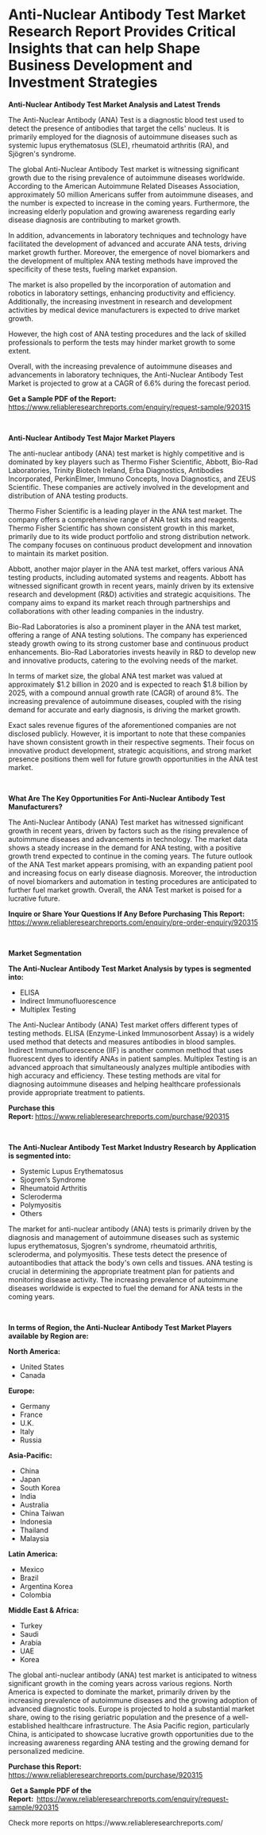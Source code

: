<p><h1>Anti-Nuclear Antibody Test Market Research Report Provides Critical Insights that can help Shape Business Development and Investment Strategies</h1></p><p><strong>Anti-Nuclear Antibody Test Market Analysis and Latest Trends</strong></p>
<p><p>The Anti-Nuclear Antibody (ANA) Test is a diagnostic blood test used to detect the presence of antibodies that target the cells' nucleus. It is primarily employed for the diagnosis of autoimmune diseases such as systemic lupus erythematosus (SLE), rheumatoid arthritis (RA), and Sjögren's syndrome.</p><p>The global Anti-Nuclear Antibody Test market is witnessing significant growth due to the rising prevalence of autoimmune diseases worldwide. According to the American Autoimmune Related Diseases Association, approximately 50 million Americans suffer from autoimmune diseases, and the number is expected to increase in the coming years. Furthermore, the increasing elderly population and growing awareness regarding early disease diagnosis are contributing to market growth.</p><p>In addition, advancements in laboratory techniques and technology have facilitated the development of advanced and accurate ANA tests, driving market growth further. Moreover, the emergence of novel biomarkers and the development of multiplex ANA testing methods have improved the specificity of these tests, fueling market expansion.</p><p>The market is also propelled by the incorporation of automation and robotics in laboratory settings, enhancing productivity and efficiency. Additionally, the increasing investment in research and development activities by medical device manufacturers is expected to drive market growth.</p><p>However, the high cost of ANA testing procedures and the lack of skilled professionals to perform the tests may hinder market growth to some extent.</p><p>Overall, with the increasing prevalence of autoimmune diseases and advancements in laboratory techniques, the Anti-Nuclear Antibody Test Market is projected to grow at a CAGR of 6.6% during the forecast period.</p></p>
<p><strong>Get a Sample PDF of the Report:&nbsp;</strong> <a href="https://www.reliableresearchreports.com/enquiry/request-sample/920315">https://www.reliableresearchreports.com/enquiry/request-sample/920315</a></p>
<p>&nbsp;</p>
<p><strong>Anti-Nuclear Antibody Test Major Market Players</strong></p>
<p><p>The anti-nuclear antibody (ANA) test market is highly competitive and is dominated by key players such as Thermo Fisher Scientific, Abbott, Bio-Rad Laboratories, Trinity Biotech Ireland, Erba Diagnostics, Antibodies Incorporated, PerkinElmer, Immuno Concepts, Inova Diagnostics, and ZEUS Scientific. These companies are actively involved in the development and distribution of ANA testing products.</p><p>Thermo Fisher Scientific is a leading player in the ANA test market. The company offers a comprehensive range of ANA test kits and reagents. Thermo Fisher Scientific has shown consistent growth in this market, primarily due to its wide product portfolio and strong distribution network. The company focuses on continuous product development and innovation to maintain its market position.</p><p>Abbott, another major player in the ANA test market, offers various ANA testing products, including automated systems and reagents. Abbott has witnessed significant growth in recent years, mainly driven by its extensive research and development (R&D) activities and strategic acquisitions. The company aims to expand its market reach through partnerships and collaborations with other leading companies in the industry.</p><p>Bio-Rad Laboratories is also a prominent player in the ANA test market, offering a range of ANA testing solutions. The company has experienced steady growth owing to its strong customer base and continuous product enhancements. Bio-Rad Laboratories invests heavily in R&D to develop new and innovative products, catering to the evolving needs of the market.</p><p>In terms of market size, the global ANA test market was valued at approximately $1.2 billion in 2020 and is expected to reach $1.8 billion by 2025, with a compound annual growth rate (CAGR) of around 8%. The increasing prevalence of autoimmune diseases, coupled with the rising demand for accurate and early diagnosis, is driving the market growth.</p><p>Exact sales revenue figures of the aforementioned companies are not disclosed publicly. However, it is important to note that these companies have shown consistent growth in their respective segments. Their focus on innovative product development, strategic acquisitions, and strong market presence positions them well for future growth opportunities in the ANA test market.</p></p>
<p>&nbsp;</p>
<p><strong>What Are The Key Opportunities For Anti-Nuclear Antibody Test Manufacturers?</strong></p>
<p><p>The Anti-Nuclear Antibody (ANA) Test market has witnessed significant growth in recent years, driven by factors such as the rising prevalence of autoimmune diseases and advancements in technology. The market data shows a steady increase in the demand for ANA testing, with a positive growth trend expected to continue in the coming years. The future outlook of the ANA Test market appears promising, with an expanding patient pool and increasing focus on early disease diagnosis. Moreover, the introduction of novel biomarkers and automation in testing procedures are anticipated to further fuel market growth. Overall, the ANA Test market is poised for a lucrative future.</p></p>
<p><strong>Inquire or Share Your Questions If Any Before Purchasing This Report:</strong> <a href="https://www.reliableresearchreports.com/enquiry/pre-order-enquiry/920315">https://www.reliableresearchreports.com/enquiry/pre-order-enquiry/920315</a></p>
<p>&nbsp;</p>
<p><strong>Market Segmentation</strong></p>
<p><strong>The Anti-Nuclear Antibody Test Market Analysis by types is segmented into:</strong></p>
<p><ul><li>ELISA</li><li>Indirect Immunofluorescence</li><li>Multiplex Testing</li></ul></p>
<p><p>The Anti-Nuclear Antibody (ANA) Test market offers different types of testing methods. ELISA (Enzyme-Linked Immunosorbent Assay) is a widely used method that detects and measures antibodies in blood samples. Indirect Immunofluorescence (IIF) is another common method that uses fluorescent dyes to identify ANAs in patient samples. Multiplex Testing is an advanced approach that simultaneously analyzes multiple antibodies with high accuracy and efficiency. These testing methods are vital for diagnosing autoimmune diseases and helping healthcare professionals provide appropriate treatment to patients.</p></p>
<p><strong>Purchase this Report:&nbsp;</strong><a href="https://www.reliableresearchreports.com/purchase/920315">https://www.reliableresearchreports.com/purchase/920315</a></p>
<p>&nbsp;</p>
<p><strong>The Anti-Nuclear Antibody Test Market Industry Research by Application is segmented into:</strong></p>
<p><ul><li>Systemic Lupus Erythematosus</li><li>Sjogren’s Syndrome</li><li>Rheumatoid Arthritis</li><li>Scleroderma</li><li>Polymyositis</li><li>Others</li></ul></p>
<p><p>The market for anti-nuclear antibody (ANA) tests is primarily driven by the diagnosis and management of autoimmune diseases such as systemic lupus erythematosus, Sjogren's syndrome, rheumatoid arthritis, scleroderma, and polymyositis. These tests detect the presence of autoantibodies that attack the body's own cells and tissues. ANA testing is crucial in determining the appropriate treatment plan for patients and monitoring disease activity. The increasing prevalence of autoimmune diseases worldwide is expected to fuel the demand for ANA tests in the coming years.</p></p>
<p>&nbsp;</p>
<p><strong>In terms of Region, the Anti-Nuclear Antibody Test Market Players available by Region are:</strong></p>
<p>
    <p> <strong> North America: </strong>
        <ul>
            <li>United States</li>
            <li>Canada</li>
        </ul>
        </p> 
    <p> <strong> Europe: </strong>
        <ul>
            <li>Germany</li>
            <li>France</li>
            <li>U.K.</li>
            <li>Italy</li>
            <li>Russia</li>
        </ul>
        </p> 
    <p> <strong> Asia-Pacific: </strong>
        <ul>
            <li>China</li>
            <li>Japan</li>
            <li>South Korea</li>
            <li>India</li>
            <li>Australia</li>
            <li>China Taiwan</li>
            <li>Indonesia</li>
            <li>Thailand</li>
            <li>Malaysia</li>
        </ul>
        </p> 
    <p> <strong> Latin America: </strong>
        <ul>
            <li>Mexico</li>
            <li>Brazil</li>
            <li>Argentina Korea</li>
            <li>Colombia</li>
        </ul>
        </p> 
    <p> <strong> Middle East & Africa: </strong>
        <ul>
            <li>Turkey</li>
            <li>Saudi</li>
            <li>Arabia</li>
            <li>UAE</li>
            <li>Korea</li>
        </ul>
    </p>
    </p>
<p><p>The global anti-nuclear antibody (ANA) test market is anticipated to witness significant growth in the coming years across various regions. North America is expected to dominate the market, primarily driven by the increasing prevalence of autoimmune diseases and the growing adoption of advanced diagnostic tools. Europe is projected to hold a substantial market share, owing to the rising geriatric population and the presence of a well-established healthcare infrastructure. The Asia Pacific region, particularly China, is anticipated to showcase lucrative growth opportunities due to the increasing awareness regarding ANA testing and the growing demand for personalized medicine.</p></p>
<p><strong>Purchase this Report: </strong><a href="https://www.reliableresearchreports.com/purchase/920315">https://www.reliableresearchreports.com/purchase/920315</a></p>
<p>&nbsp;<strong>Get a Sample PDF of the Report:&nbsp;&nbsp;</strong><a href="https://www.reliableresearchreports.com/enquiry/request-sample/920315">https://www.reliableresearchreports.com/enquiry/request-sample/920315</a></p>
<p><strong></strong></p>
<p>Check more reports on https://www.reliableresearchreports.com/</p>